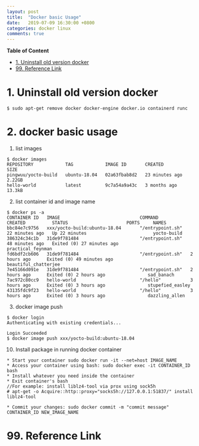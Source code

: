 ```yaml
---
layout: post
title:  "Docker basic Usage"
date:   2019-07-09 16:30:00 +0800
categories: docker linux
comments: true
---
```


**Table of Content**

- [1. Uninstall old version docker](#1-uninstall-old-version-docker)
- [99. Reference Link](#99-reference-link)



# 1. Uninstall old version docker

```
$ sudo apt-get remove docker docker-engine docker.io containerd runc
```

# 2. docker basic usage

1) list images
```
$ docker images
REPOSITORY            TAG            IMAGE ID       CREATED          SIZE
pingwuu/yocto-build   ubuntu-18.04   02a63fbab8d2   23 minutes ago   2.22GB
hello-world           latest         9c7a54a9a43c   3 months ago     13.3kB
```

2) list container id and image name
```
$ docker ps -a
CONTAINER ID   IMAGE                              COMMAND            CREATED          STATUS                      PORTS     NAMES
bbc84e7c9756   xxx/yocto-build:ubuntu-18.04       "/entrypoint.sh"   22 minutes ago   Up 22 minutes                         yocto-build
386324c34c1b   31de9f781484                       "/entrypoint.sh"   48 minutes ago   Exited (0) 27 minutes ago             practical_feynman
fd6bdf2cb606   31de9f781484                       "/entrypoint.sh"   2 hours ago      Exited (0) 49 minutes ago             beautiful_chatterjee
7e45166d091e   31de9f781484                       "/entrypoint.sh"   2 hours ago      Exited (0) 2 hours ago                sad_banach
7ac972c80cc9   hello-world                        "/hello"           3 hours ago      Exited (0) 3 hours ago                stupefied_easley
43135fdc9f23   hello-world                        "/hello"           3 hours ago      Exited (0) 3 hours ago                dazzling_allen
```

3) docker image push
```
$ docker login
Authenticating with existing credentials...

Login Succeeded
$ docker image push xxx/yocto-build:ubuntu-18.04
```

10) Install package in running docker container
```
* Start your container sudo docker run -it --net=host IMAGE_NAME
* Access your container using bash: sudo docker exec -it CONTAINER_ID bash
* Install whatever you need inside the container
* Exit container's bash
//For example: install liblz4-tool via prox using sock5h
# apt-get -o Acquire::http::proxy="socks5h://127.0.0.1:51837/" install liblz4-tool

* Commit your changes: sudo docker commit -m "commit message" CONTAINER_ID NEW_IMAGE_NAME

```

# 99. Reference Link





